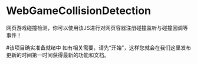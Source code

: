 # WebGameCollisionDetection
网页游戏碰撞检测，你可以使用该JS进行对网页容器注册碰撞监听与碰撞回调等事件！

#该项目确实准备就绪中
如有相关需要，请先“开始”，这样您就会在我们这里发布更新的时间第一时间获得最新的功能和文档。
